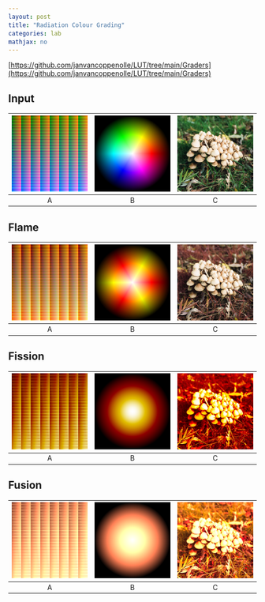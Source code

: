 ```yaml
---
layout: post
title: "Radiation Colour Grading"
categories: lab
mathjax: no
---
```


<!--more-->

[https://github.com/janvancoppenolle/LUT/tree/main/Graders](https://github.com/janvancoppenolle/LUT/tree/main/Graders)

## Input

| <img src="/img/Neutral-512.png" width="200"/> | <img src="/img/TestWheel.png" width="200"/>  | <img src="/img/Mushroom.jpg" width="200"/>  |
| :---: | :---: | :---: |
| A | B | C |

## Flame

| <img src="/img/radiation/Flame.png" width="200"/> | <img src="/img/radiation/FlameTestWheel.png" width="200"/>  | <img src="/img/radiation/FlameMushroom.jpg" width="200"/>  |
| :---: | :---: | :---: |
| A | B | C |

## Fission

| <img src="/img/radiation/Fission.png" width="200"/> | <img src="/img/radiation/FissionTestWheel.png" width="200"/>  | <img src="/img/radiation/FissionMushroom.jpg" width="200"/>  |
| :---: | :---: | :---: |
| A | B | C |

## Fusion

| <img src="/img/radiation/Fusion.png" width="200"/> | <img src="/img/radiation/FusionTestWheel.png" width="200"/>  | <img src="/img/radiation/FusionMushroom.jpg" width="200"/>  |
| :---: | :---: | :---: |
| A | B | C |
